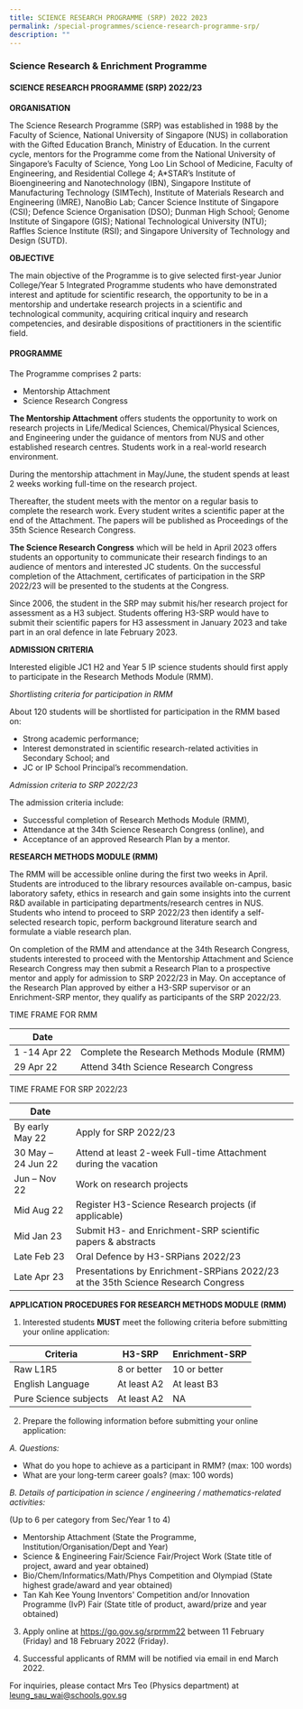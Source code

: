 ```yaml
---
title: SCIENCE RESEARCH PROGRAMME (SRP) 2022 2023
permalink: /special-programmes/science-research-programme-srp/
description: ""
---
```


### Science Research & Enrichment Programme

#### **SCIENCE RESEARCH PROGRAMME (SRP) 2022/23**

**ORGANISATION**

The Science Research Programme (SRP) was established in 1988 by the Faculty of Science, National University of Singapore (NUS) in collaboration with the Gifted Education Branch, Ministry of Education.  In the current cycle, mentors for the Programme come from the National University of Singapore’s Faculty of Science, Yong Loo Lin School of Medicine, Faculty of Engineering, and Residential College 4; A*STAR’s Institute of Bioengineering and Nanotechnology (IBN), Singapore Institute of Manufacturing Technology (SIMTech), Institute of Materials Research and Engineering (IMRE), NanoBio Lab; Cancer Science Institute of Singapore (CSI); Defence Science Organisation (DSO); Dunman High School; Genome Institute of Singapore (GIS); National Technological University (NTU); Raffles Science Institute (RSI); and Singapore University of Technology and Design (SUTD).

 

**OBJECTIVE**

The main objective of the Programme is to give selected first-year Junior College/Year 5 Integrated Programme students who have demonstrated interest and aptitude for scientific research, the opportunity to be in a mentorship and undertake research projects in a scientific and technological community, acquiring critical inquiry and research competencies, and desirable dispositions of practitioners in the scientific field.

 

#### PROGRAMME

The Programme comprises 2 parts:

* Mentorship Attachment
* Science Research Congress
 

**The Mentorship Attachment** offers students the opportunity to work on research projects in Life/Medical Sciences, Chemical/Physical Sciences, and Engineering under the guidance of mentors from NUS and other established research centres.  Students work in a real-world research environment.

During the mentorship attachment in May/June, the student spends at least 2 weeks working full-time on the research project.

Thereafter, the student meets with the mentor on a regular basis to complete the research work.  Every student writes a scientific paper at the end of the Attachment.  The papers will be published as Proceedings of the 35th Science Research Congress.

 

**The Science Research Congress** which will be held in April 2023 offers students an opportunity to communicate their research findings to an audience of mentors and interested JC students.  On the successful completion of the Attachment, certificates of participation in the SRP 2022/23 will be presented to the students at the Congress.

Since 2006, the student in the SRP may submit his/her research project for assessment as a H3 subject.  Students offering H3-SRP would have to submit their scientific papers for H3 assessment in January 2023 and take part in an oral defence in late February 2023.

 

**ADMISSION CRITERIA**

Interested eligible JC1 H2 and Year 5 IP science students should first apply to participate in the Research Methods Module (RMM).

*Shortlisting criteria for participation in RMM*

About 120 students will be shortlisted for participation in the RMM based on:

* Strong academic performance;
* Interest demonstrated in scientific research-related activities in Secondary School; and
* JC or IP School Principal’s recommendation.


*Admission criteria to SRP 2022/23*

The admission criteria include:

* Successful completion of Research Methods Module (RMM),
* Attendance at the 34th Science Research Congress (online), and
* Acceptance of an approved Research Plan by a mentor.


**RESEARCH METHODS MODULE (RMM)**

The RMM will be accessible online during the first two weeks in April. Students are introduced to the library resources available on-campus, basic laboratory safety, ethics in research and gain some insights into the current R&D available in participating departments/research centres in NUS.  Students who intend to proceed to SRP 2022/23 then identify a self-selected research topic, perform background literature search and formulate a viable research plan.

On completion of the RMM and attendance at the 34th Research Congress, students interested to proceed with the Mentorship Attachment and Science Research Congress may then submit a Research Plan to a prospective mentor and apply for admission to SRP 2022/23 in May.  On acceptance of the Research Plan approved by either a H3-SRP supervisor or an Enrichment-SRP mentor, they qualify as participants of the SRP 2022/23.

 

TIME FRAME FOR RMM

| Date |  |
|---|---|
| 1 -14 Apr 22 | Complete the Research Methods Module (RMM) |
| 29 Apr 22 | Attend 34th Science Research Congress |

TIME FRAME FOR SRP 2022/23

| Date |  |
|---|---|
| By early May 22 | Apply for SRP 2022/23 |
| 30 May – 24 Jun 22 | Attend at least 2-week Full-time Attachment during the vacation |
| Jun – Nov 22 | Work on research projects |
| Mid Aug 22 | Register H3-Science Research projects (if applicable) |
| Mid Jan 23 | Submit H3- and Enrichment-SRP scientific papers & abstracts |
| Late Feb 23 | Oral Defence by H3-SRPians 2022/23 |
| Late Apr 23 | Presentations by Enrichment-SRPians 2022/23 at the 35th Science Research Congress |

**APPLICATION PROCEDURES FOR RESEARCH METHODS MODULE (RMM)**

1.  Interested students **MUST** meet the following criteria before submitting your online application:

| **Criteria** | **H3-SRP** | **Enrichment-SRP** |
|---|---|---|
| Raw L1R5 | 8 or better | 10 or better |
| English Language | At least A2 | At least B3 |
| Pure Science subjects | At least A2 | NA |


2.  Prepare the following information before submitting your online application:

*A.    Questions:*
* What do you hope to achieve as a participant in RMM? (max: 100 words)
* What are your long-term career goals? (max: 100 words)


*B.    Details of participation in science / engineering / mathematics-related activities:*

(Up to 6 per category from Sec/Year 1 to 4)

* Mentorship Attachment (State the Programme, Institution/Organisation/Dept and Year)
* Science & Engineering Fair/Science Fair/Project Work (State title of project, award and year obtained)
* Bio/Chem/Informatics/Math/Phys Competition and Olympiad (State highest grade/award and year obtained)
* Tan Kah Kee Young Inventors' Competition and/or Innovation Programme (IvP) Fair (State title of product, award/prize and year obtained)

3.  Apply online at https://go.gov.sg/srprmm22 between 11 February (Friday) and 18 February 2022 (Friday).

4.  Successful applicants of RMM will be notified via email in end March 2022.


For inquiries, please contact Mrs Teo (Physics department) at leung_sau_wai@schools.gov.sg